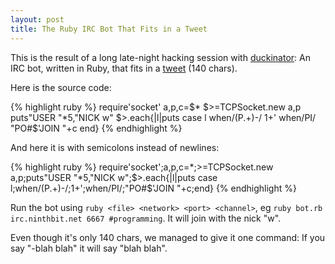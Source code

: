 ```yaml
---
layout: post
title: The Ruby IRC Bot That Fits in a Tweet
---
```


This is the result of a long late-night hacking session with
[duckinator](http://duckinator.net): An IRC bot, written in Ruby, that fits in
a [tweet](http://twitter.com/tsion/status/14086779076) (140 chars).

Here is the source code:

{% highlight ruby %}
require'socket'
a,p,c=$*
$>=TCPSocket.new a,p
puts"USER "*5,"NICK w"
$>.each{|l|puts case l
when/(P.+)-/
$1+$'
when/PI/
"PO#$'JOIN "+c
end}
{% endhighlight %}

And here it is with semicolons instead of newlines:

{% highlight ruby %}
require'socket';a,p,c=$*;$>=TCPSocket.new a,p;puts"USER "*5,"NICK w";$>.each{|l|puts case l;when/(P.+)-/;$1+$';when/PI/;"PO#$'JOIN "+c;end}
{% endhighlight %}

Run the bot using `ruby <file> <network> <port> <channel>`,
eg `ruby bot.rb irc.ninthbit.net 6667 #programming`. It will join with the nick
"w".

Even though it's only 140 chars, we managed to give it one command: If you say
"-blah blah" it will say "blah blah".
